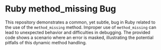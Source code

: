 # Ruby method_missing Bug

This repository demonstrates a common, yet subtle, bug in Ruby related to the use of the `method_missing` method.  Improper use of `method_missing` can lead to unexpected behavior and difficulties in debugging. The provided code shows a scenario where an error is masked, illustrating the potential pitfalls of this dynamic method handling.